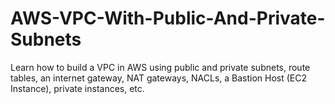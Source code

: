 # AWS-VPC-With-Public-And-Private-Subnets
Learn how to build a VPC in AWS using public and private subnets, route tables, an internet gateway, NAT gateways, NACLs, a Bastion Host (EC2 Instance), private instances, etc. 
